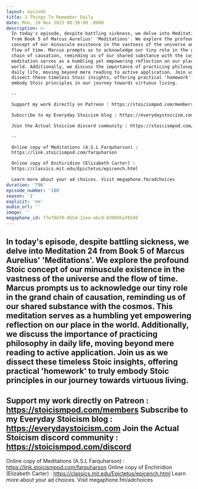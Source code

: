 ```yaml
---
layout: episode
title: 3 Things To Remember Daily
date: Mon, 20 Nov 2023 00:30:00 -0000
description: >-
  In today's episode, despite battling sickness, we delve into Meditation 24
  from Book 5 of Marcus Aurelius' 'Meditations'. We explore the profound Stoic
  concept of our minuscule existence in the vastness of the universe and the
  flow of time. Marcus prompts us to acknowledge our tiny role in the grand
  chain of causation, reminding us of our shared substance with the cosmos. This
  meditation serves as a humbling yet empowering reflection on our place in the
  world. Additionally, we discuss the importance of practicing philosophy in
  daily life, moving beyond mere reading to active application. Join us as we
  dissect these timeless Stoic insights, offering practical 'homework' to truly
  embody Stoic principles in our journey towards virtuous living.

  --

  Support my work directly on Patreon : https://stoicismpod.com/members

  Subscribe to my Everyday Stoicism blog : https://everydaystoicism.com

  Join the Actual Stoicism discord community : https://stoicismpod.com/discord

  --

  Online copy of Meditations (A.S.L Farquharson) :
  https://link.stoicismpod.com/farquharson

  Online copy of Enchiridion (Elizabeth Carter) :
  https://classics.mit.edu/Epictetus/epicench.html

  Learn more about your ad choices. Visit megaphone.fm/adchoices
duration: '796'
episode_number: '180'
season: '1'
explicit: 'no'
audio_url: ''
image: ''
megaphone_id: f7ef86f0-855d-11ee-a6c9-839095af0249
---
```


In today's episode, despite battling sickness, we delve into Meditation 24 from Book 5 of Marcus Aurelius' 'Meditations'. We explore the profound Stoic concept of our minuscule existence in the vastness of the universe and the flow of time. Marcus prompts us to acknowledge our tiny role in the grand chain of causation, reminding us of our shared substance with the cosmos. This meditation serves as a humbling yet empowering reflection on our place in the world. Additionally, we discuss the importance of practicing philosophy in daily life, moving beyond mere reading to active application. Join us as we dissect these timeless Stoic insights, offering practical 'homework' to truly embody Stoic principles in our journey towards virtuous living.
--
Support my work directly on Patreon : https://stoicismpod.com/members
Subscribe to my Everyday Stoicism blog : https://everydaystoicism.com
Join the Actual Stoicism discord community : https://stoicismpod.com/discord
--
Online copy of Meditations (A.S.L Farquharson) : https://link.stoicismpod.com/farquharson
Online copy of Enchiridion (Elizabeth Carter) : https://classics.mit.edu/Epictetus/epicench.html
Learn more about your ad choices. Visit megaphone.fm/adchoices
